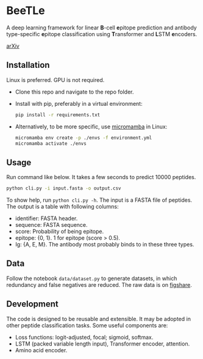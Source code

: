 # BeeTLe

A deep learning framework for linear **B**-cell **e**pitope prediction and antibody type-specific **e**pitope classification using **T**ransformer and **L**STM **e**ncoders.

[arXiv](https://arxiv.org/abs/2309.02071)

## Installation

Linux is preferred. GPU is not required.

-   Clone this repo and navigate to the repo folder.
-   Install with pip, preferably in a virtual environment:

    ```bash
    pip install -r requirements.txt
    ```

-   Alternatively, to be more specific, use [micromamba](https://mamba.readthedocs.io/en/latest/installation.html) in Linux:

    ```bash
    micromamba env create -p ./envs -f environment.yml
    micromamba activate ./envs
    ```

## Usage

Run command like below. It takes a few seconds to predict 10000 peptides.

```bash
python cli.py -i input.fasta -o output.csv
```

To show help, run `python cli.py -h`. The input is a FASTA file of peptides. The output is a table with following columns:

-   identifier: FASTA header.
-   sequence: FASTA sequence.
-   score: Probability of being epitope.
-   epitope: {0, 1}. 1 for epitope (score > 0.5).
-   Ig: {A, E, M}. The antibody most probably binds to in these three types.

## Data

Follow the notebook `data/dataset.py` to generate datasets, in which redundancy and false negatives are reduced. The raw data is on [figshare](https://doi.org/10.6084/m9.figshare.22139777).

## Development

The code is designed to be reusable and extensible. It may be adopted in other peptide classification tasks. Some useful components are:

-   Loss functions: logit-adjusted, focal; sigmoid, softmax.
-   LSTM (packed variable length input), Transformer encoder, attention.
-   Amino acid encoder.

